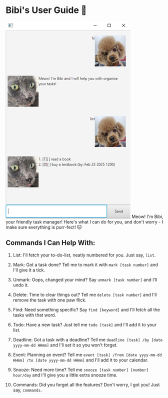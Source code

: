 # Bibi's User Guide 🐾
![Bibi Bot](Ui.png.PNG)
Meow! I'm Bibi, your friendly task manager! Here's what I can do for you, and don't worry - I make sure everything is purr-fect! 🐱

## Commands I Can Help With:
1. List: I'll fetch your to-do-list, neatly numbered for you. Just say, ```list```.
   
2. Mark: Got a task done? Tell me to mark it with ```mark [task number]``` and I'll give it a tick.
   
3. Unmark: Oops, changed your mind? Say ```unmark [task number]``` and I'll undo it.
   
4. Delete: Time to clear things out? Tell me ```delete [task number]``` and I'll remove the task with one paw flick.
   
5. Find: Need something specific? Say ```find [keyword]``` and I'll fetch all the tasks with that word.
   
6. Todo: Have a new task? Just tell me ```todo [task]``` and I'll add it to your list.
    
7. Deadline: Got a task with a deadline? Tell me ```deadline [task] /by [date yyyy-mm-dd HHmm]``` and I'll set it so you won't forget.

8. Event: Planning an event? Tell me ```event [task] /from [date yyyy-mm-dd HHmm] /to [date yyyy-mm-dd HHmm]``` and I'll add it to your calendar.

9. Snooze: Need more time? Tell me ```snooze [task number] [number] hour/day``` and I'll give you a little extra snooze time.
    
10. Commands: Did you forget all the features? Don't worry, I got you! Just say, ```commands```.
    
